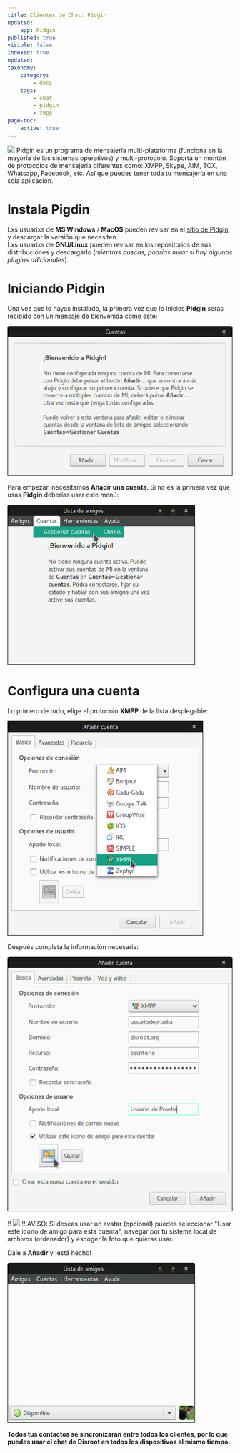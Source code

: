 ```yaml
---
title: Clientes de Chat: Pidgin
updated:
    app: Pidgin
published: true
visible: false
indexed: true
updated:
taxonomy:
    category:
        - docs
    tags:
        - chat
        - pidgin
        - xmpp
page-toc:
    active: true
---
```

![](/home/icons/pidgin.png)
Pidgin es un programa de mensajería multi-plataforma (funciona en la mayoría de los sistemas operativos) y multi-protocolo. Soporta un montón de protocolos de mensajería diferentes como: XMPP, Skype, AIM, TOX, Whatsapp, Facebook, etc. Así que puedes tener toda tu mensajería en una sola aplicación.

# Instala Pigdin
Lxs usuarixs de **MS Windows** / **MacOS** pueden revisar en el [sitio de Pidgin](http://pidgin.im/download/) y descargar la versión que necesiten.<br>
Lxs usuarixs de **GNU/Linux** pueden revisar en los repositorios de sus distribuciones y descargarlo (*mientras buscas, podrías mirar si hay algunos plugins adicionales*).

# Iniciando Pidgin
Una vez que lo hayas instalado, la primera vez que lo inicies **Pidgin** serás recibido con un mensaje de bienvenida como este:

![](es/pidgin1.png)

Para empezar, necesitamos **Añadir una cuenta**.
Si no es la primera vez que usas **Pidgin** deberías usar este menú:

![](es/pidgin2.png)

# Configura una cuenta
Lo primero de todo, elige el protocolo **XMPP** de la lista desplegable:

![](es/pidgin3.png)

Después completa la información necesaria:

![](es/pidgin4.png)

!! ![](/home/icons/note.png)
!! AVISO: Si deseas usar un avatar (opcional) puedes seleccionar "Usar este icono de amigo para esta cuenta", navegar por tu sistema local de archivos (ordenador) y escoger la foto que quieras usar.

Dale a **Añadir** y ¡está hecho!

![](es/pidgin5.png)

**Todos tus contactos se sincronizarán entre todos los clientes, por lo que puedes usar el chat de Disroot en todos los dispositivos al mismo tiempo.**

